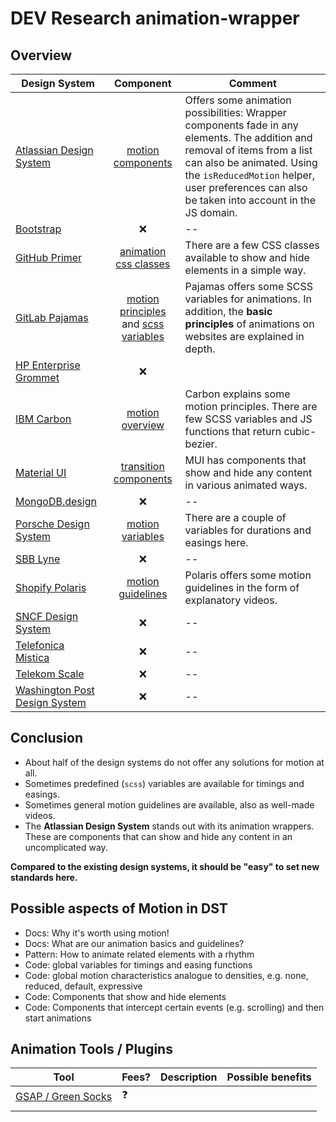 # DEV Research animation-wrapper

## Overview

| Design System |                                                                           Component                                                                           | Comment                                                                                                                                                                                                                                                |
| ------------- |:-------------------------------------------------------------------------------------------------------------------------------------------------------------:|--------------------------------------------------------------------------------------------------------------------------------------------------------------------------------------------------------------------------------------------------------|
| [Atlassian Design System](https://bitbucket.org/atlassian/atlaskit/src/master/) |                                             [motion components](https://atlassian.design/components/motion/about)                                             | Offers some animation possibilities: Wrapper components fade in any elements. The addition and removal of items from a list can also be animated. Using the `isReducedMotion` helper, user preferences can also be taken into account in the JS domain. |
| [Bootstrap](https://github.com/twbs/bootstrap) |                                                                               ❌                                                                               | --                                                                                                                                                                                                                                                     |
| [GitHub Primer](https://github.com/primer/css) |                                      [animation css classes](https://primer.style/foundations/css-utilities/animations)                                       | There are a few CSS classes available to show and hide elements in a simple way.                                                                                                                                                                       |
| [GitLab Pajamas](https://gitlab.com/gitlab-org/gitlab-services/design.gitlab.com) | [motion principles](https://design.gitlab.com/brand-design/motion) and [scss variables](https://design.gitlab.com/product-foundations/animation-fundamentals) | Pajamas offers some SCSS variables for animations. In addition, the **basic principles** of animations on websites are explained in depth.                                                                                                             |
| [HP Enterprise Grommet](https://github.com/grommet/grommet) |                                                                               ❌                                                                               |                                                                                                                                                                                                                                                        |
| [IBM Carbon](https://github.com/carbon-design-system/carbon) |                                          [motion overview](https://carbondesignsystem.com/elements/motion/overview/)                                          | Carbon explains some motion principles. There are few SCSS variables and JS functions that return cubic-bezier.                                                                                                                                        |
| [Material UI](https://github.com/mui/material-ui) |                                               [transition components](https://mui.com/material-ui/transitions/)                                               | MUI has components that show and hide any content in various animated ways.                                                                                                                                                                            |
| [MongoDB.design](https://github.com/mongodb/design) |                                                                               ❌                                                                               | --                                                                                                                                                                                                                                                     |
| [Porsche Design System](https://github.com/porsche-design-system/porsche-design-system) |                                            [motion variables](https://designsystem.porsche.com/v3/styles/motion/)                                             | There are a couple of variables for durations and easings here.                                                                                                                                                                                        |
| [SBB Lyne](https://github.com/lyne-design-system/lyne-components) |                                                                               ❌                                                                               | --                                                                                                                                                                                                                                                     |
| [Shopify Polaris](https://github.com/Shopify/polaris) |                                                [motion guidelines](https://polaris.shopify.com/design/motion)                                                 | Polaris offers some motion guidelines in the form of explanatory videos.                                                                                                                                                                               |
| [SNCF Design System](https://gitlab.com/SNCF/wcs) |                                                                               ❌                                                                               | --                                                                                                                                                                                                                                                     |
| [Telefonica Mistica](https://github.com/Telefonica/mistica-web) |                                                                               ❌                                                                               | --                                                                                                                                                                                                                                                     |
| [Telekom Scale](https://github.com/telekom/scale) |                                        ❌                                        | --                                                                                                                                                                                                                                                     |
| [Washington Post Design System](https://build.washingtonpost.com/) |                                        ❌                                         | --                                                                                                                                                                                                                                                     |
## Conclusion

- About half of the design systems do not offer any solutions for motion at all.
- Sometimes predefined (`scss`) variables are available for timings and easings.
- Sometimes general motion guidelines are available, also as well-made videos.
- The **Atlassian Design System** stands out with its animation wrappers. These are components that can show and hide any content in an uncomplicated way.

**Compared to the existing design systems, it should be "easy" to set new standards here.**



## Possible aspects of Motion in DST

- Docs: Why it's worth using motion!
- Docs: What are our animation basics and guidelines?
- Pattern: How to animate related elements with a rhythm
- Code: global variables for timings and easing functions
- Code: global motion characteristics analogue to densities, e.g. none, reduced, default, expressive
- Code: Components that show and hide elements
- Code: Components that intercept certain events (e.g. scrolling) and then start animations


## Animation Tools / Plugins

| Tool                                    | Fees? | Description | Possible benefits |
|-----------------------------------------|-------|-------------|-------------------|
| [GSAP / Green Socks](https://gsap.com/) |   ❓    |             |             |
|                                         |       |             |             |

